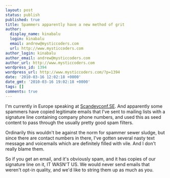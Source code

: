```yaml
---
layout: post
status: publish
published: true
title: Spammers apparently have a new method of grit
author:
  display_name: kinabalu
  login: kinabalu
  email: andrew@mysticcoders.com
  url: http://www.mysticcoders.com
author_login: kinabalu
author_email: andrew@mysticcoders.com
author_url: http://www.mysticcoders.com
wordpress_id: 1394
wordpress_url: http://www.mysticcoders.com/?p=1394
date: '2010-03-16 12:02:18 +0000'
date_gmt: '2010-03-16 19:02:18 +0000'
tags: []
comments: true
---
```

<p>I'm currently in Europe speaking at <a href="http://scandevconf.se" target="_blank">Scandevconf.SE</a>.  And apparently some spammers have copied legitimate emails that I've sent to mailing lists with a signature line containing company phone numbers, and used this as seed content to pass through the usually pretty good spam filters.</p>
<p>Ordinarily this wouldn't be against the norm for spammer sewer sludge, but since there are contact numbers in there, I've gotten several nasty text message and voicemails which are definitely filled with vile.  And I don't really blame them.</p>
<p>So if you get an email, and it's obviously spam, and it has copies of our signature line on it, IT WASN'T US.  We would never send emails that weren't opt-in quality, and we'd like to string them up as much as you.</p>
